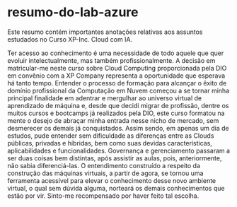 # resumo-do-lab-azure
Este resumo contém importantes anotações relativas aos assuntos estudados no Curso XP-Inc. Cloud com IA.

Ter acesso ao conhecimento é uma necessidade de todo aquele que quer evoluir intelectualmente, mas também profissionalmente. A decisão em matricular-me neste curso sobre Cloud Computing proporcionada pela DIO em convênio com a XP Company representa a oportunidade que esperava há tanto tempo. Entender o processo de formação para alcançar o êxito de domínio profissional da Computação em Nuvem começou a se tornar minha principal finalidade em adentrar e mergulhar ao universo virtual de aprendizado de máquina e, desde que decidi migrar de profissão, dentre os muitos cursos e bootcamps já realizados pela DIO, este curso formatou na mente o desejo de abraçar minha entrada nesse nicho de mercado, sem desmerecer os demais  já conquistados. Assim sendo, em apenas um dia de estudos, pude entender sem dificuldade as diferenças entre as Clouds públicas, privadas e híbridas, bem como suas devidas características, aplicabilidades e funcionalidades. Governança e gerenciamento passaram a ser duas coisas bem distintas, após assistir as aulas, pois, anteriormente, não sabia diferenciá-las. O entendimento construído a respeito da construção das máquinas virtuais, a partir de agora, se tornou uma ferramenta acessível para elevar o conhecimento desse novo ambiente virtual, o qual sem dúvida alguma, norteará os demais conhecimentos que estão por vir. Sinto-me recompensado por haver feito tal escolha.
